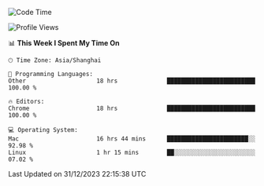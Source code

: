 <!--START_SECTION:waka-->
![Code Time](http://img.shields.io/badge/Code%20Time-1%2C728%20hrs%2038%20mins-blue)

![Profile Views](http://img.shields.io/badge/Profile%20Views-0-blue)

📊 **This Week I Spent My Time On** 

```text
🕑︎ Time Zone: Asia/Shanghai

💬 Programming Languages: 
Other                    18 hrs              █████████████████████████   100.00 % 

🔥 Editors: 
Chrome                   18 hrs              █████████████████████████   100.00 % 

💻 Operating System: 
Mac                      16 hrs 44 mins      ███████████████████████░░   92.98 % 
Linux                    1 hr 15 mins        ██░░░░░░░░░░░░░░░░░░░░░░░   07.02 % 
```


 Last Updated on 31/12/2023 22:15:38 UTC
<!--END_SECTION:waka-->